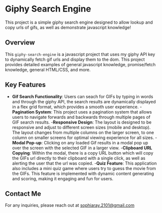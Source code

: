 # Giphy Search Engine

This project is a simple giphy search engine designed to allow lookup and copy urls of gifs, as well as demonstrate javascript knowledge!

## Overview

This `giphy-search-engine` is a javascript project that uses my giphy API key to dynamically fetch gif urls and display them to the dom. This project provides detailed examples of general javascript knowledge, promise/fetch knowledge, general HTML/CSS, and more.

## Key Features

- **Gif Search Functionality**: Users can seach for GIFs by typing in words and through the giphy API, the search results are dynamically displayed in a flex grid format, which provides a smooth user experience.
-**Pagination System**: This project uses a pagination system that allows users to navigate forwards and backwards through multiple pages of GIF search results.
-**Responsive Design**: The layout is designed to be responsive and adjust to different screen sizes (mobile and desktop). The layout changes from multiple columns on the larger screen, to one column on smaller screens for optimal viewing experience for all sizes.
-**Modal Pop-up**: Clicking on any loaded Gif results in a modal pop up over the screen with the selected GIF in a larger view.
-**Clipboard URL Copying**: Within the modal, there is a copy URL button which will copy the GIFs url directly to their clipboard with a single click, as well as alerting the user that the url was copied.
-**Quiz Feature**: This application also includes a mini quiz game where users try to guess the movie from the GIFs. This feature is implemented with dynamic content generating and scoring, making it engaging and fun for users.

## Contact Me
For any inquiries, please reach out at <sophiaray.2101@gmail.com>
